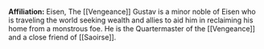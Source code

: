 **Affiliation:** Eisen, The [[Vengeance]]
Gustav is a minor noble of Eisen who is traveling the world seeking wealth and allies to aid him in reclaiming his home from a monstrous foe.  He is the Quartermaster of the [[Vengeance]] and a close friend of [[Saoirse]].